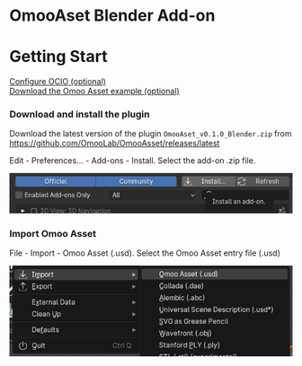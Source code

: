 # OmooAset Blender Add-on

# Getting Start

[Configure OCIO (optional)](../README.md#configure-ocio-optional)  
[Download the Omoo Asset example (optional)](https://drive.google.com/file/d/1G_60KsiEinKOVVH-J6BQNtNL8gSb8kwX/view?usp=sharing)

### Download and install the plugin

Download the latest version of the plugin `OmooAset_v0.1.0_Blender.zip` from https://github.com/OmooLab/OmooAsset/releases/latest

Edit - Preferences... - Add-ons - Install. Select the add-on .zip file.

![alt text](images/blender_addon.png)

### Import Omoo Asset

File - Import - Omoo Asset (.usd). Select the Omoo Asset entry file (.usd)

![alt text](images/blender_menu.png)
